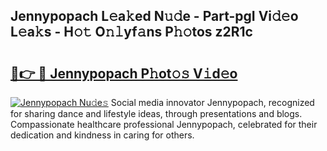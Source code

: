 ## Jennypopach L𝚎a𝚔ed N𝚞𝚍e - Part-pgI Vi𝚍𝚎o L𝚎a𝚔s - H𝚘𝚝 O𝚗𝚕yf𝚊ns P𝚑𝚘tos z2R1c

# <h2><a href="http://kfep5k.oniu.top/?m=Jennypopach">🔗👉 🔴 Jennypopach P𝚑ot𝚘𝚜 V𝚒d𝚎o</a></h2>

[![Jennypopach Nu𝚍e𝚜](https://i.imgur.com/0qMVB7G.gif)](http://kfep5k.oniu.top/?m=Jennypopach)
Social media innovator Jennypopach, recognized for sharing dance and lifestyle ideas, through presentations and blogs. Compassionate healthcare professional Jennypopach, celebrated for their dedication and kindness in caring for others.  
